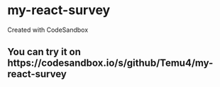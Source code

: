 # my-react-survey
Created with CodeSandbox
<h2>You can try it on https://codesandbox.io/s/github/Temu4/my-react-survey</h2>

